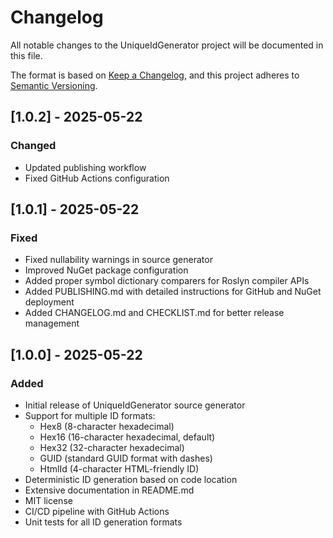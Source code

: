 # Changelog

All notable changes to the UniqueIdGenerator project will be documented in this file.

The format is based on [Keep a Changelog](https://keepachangelog.com/en/1.0.0/),
and this project adheres to [Semantic Versioning](https://semver.org/spec/v2.0.0.html).

## [1.0.2] - 2025-05-22

### Changed
- Updated publishing workflow
- Fixed GitHub Actions configuration

## [1.0.1] - 2025-05-22

### Fixed
- Fixed nullability warnings in source generator
- Improved NuGet package configuration
- Added proper symbol dictionary comparers for Roslyn compiler APIs
- Added PUBLISHING.md with detailed instructions for GitHub and NuGet deployment
- Added CHANGELOG.md and CHECKLIST.md for better release management

## [1.0.0] - 2025-05-22

### Added
- Initial release of UniqueIdGenerator source generator
- Support for multiple ID formats:
  - Hex8 (8-character hexadecimal)
  - Hex16 (16-character hexadecimal, default)
  - Hex32 (32-character hexadecimal)
  - GUID (standard GUID format with dashes)
  - HtmlId (4-character HTML-friendly ID)
- Deterministic ID generation based on code location
- Extensive documentation in README.md
- MIT license
- CI/CD pipeline with GitHub Actions
- Unit tests for all ID generation formats
